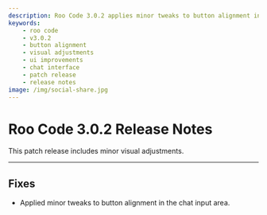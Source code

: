 ```yaml
---
description: Roo Code 3.0.2 applies minor tweaks to button alignment in the chat input area for better visual consistency and user interface polish.
keywords:
    - roo code
    - v3.0.2
    - button alignment
    - visual adjustments
    - ui improvements
    - chat interface
    - patch release
    - release notes
image: /img/social-share.jpg
---
```


# Roo Code 3.0.2 Release Notes

This patch release includes minor visual adjustments.

---

## Fixes

- Applied minor tweaks to button alignment in the chat input area.
